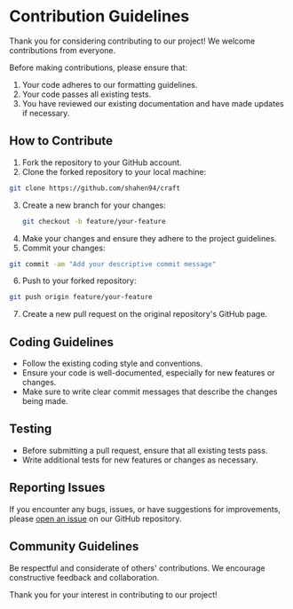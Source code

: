 # Contribution Guidelines

Thank you for considering contributing to our project! We welcome contributions from everyone.

Before making contributions, please ensure that:

1. Your code adheres to our formatting guidelines.
2. Your code passes all existing tests.
3. You have reviewed our existing documentation and have made updates if necessary.

## How to Contribute

1. Fork the repository to your GitHub account.
2. Clone the forked repository to your local machine:
  ```sh
  git clone https://github.com/shahen94/craft
  ```
3. Create a new branch for your changes:
   ```sh
   git checkout -b feature/your-feature
   ```
4. Make your changes and ensure they adhere to the project guidelines.
5. Commit your changes:
  ```sh
  git commit -am "Add your descriptive commit message"
  ```
6. Push to your forked repository:
  ```sh
  git push origin feature/your-feature
  ```
7. Create a new pull request on the original repository's GitHub page.

## Coding Guidelines

- Follow the existing coding style and conventions.
- Ensure your code is well-documented, especially for new features or changes.
- Make sure to write clear commit messages that describe the changes being made.

## Testing

- Before submitting a pull request, ensure that all existing tests pass.
- Write additional tests for new features or changes as necessary.

## Reporting Issues

If you encounter any bugs, issues, or have suggestions for improvements, please [open an issue](https://github.com/shahen94/craft/issues/new/choose) on our GitHub repository.

## Community Guidelines

Be respectful and considerate of others' contributions. We encourage constructive feedback and collaboration.

Thank you for your interest in contributing to our project!






